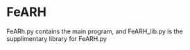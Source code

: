# FeARH
FeARh.py contains the main program, and FeARH_lib.py is the supplimentary library for FeARH.py
